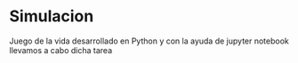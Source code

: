 # Simulacion
Juego de la vida desarrollado en Python y con la ayuda de jupyter notebook llevamos a cabo dicha tarea
